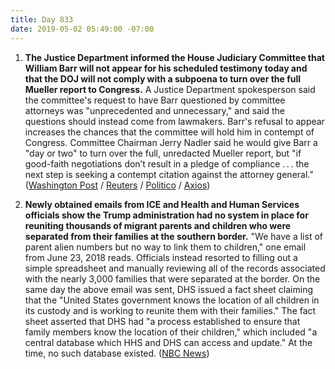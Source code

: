 ```yaml
---
title: Day 833
date: 2019-05-02 05:49:00 -07:00
---
```


1. **The Justice Department informed the House Judiciary Committee that William Barr will not appear for his scheduled testimony today and that the DOJ will not comply with a subpoena to turn over the full Mueller report to Congress.** A Justice Department spokesperson said the committee's request to have Barr questioned by committee attorneys was "unprecedented and unnecessary," and said the questions should instead come from lawmakers. Barr's refusal to appear increases the chances that the committee will hold him in contempt of Congress. Committee Chairman Jerry Nadler said he would give Barr a "day or two" to turn over the full, unredacted Mueller report, but "if good-faith negotiations don’t result in a pledge of compliance . . . the next step is seeking a contempt citation against the attorney general." ([Washington Post](https://www.washingtonpost.com/powerpost/house-democrats-consider-holding-barr-in-contempt-of-congress/2019/05/01/a291313a-6c22-11e9-a66d-a82d3f3d96d5_story.html?noredirect=on) / [Reuters](https://www.reuters.com/article/us-usa-trump-barr-idUSKCN1S73HF) / [Politico](https://www.politico.com/story/2019/05/01/barr-testimony-house-democrats-1296377) / [Axios](https://www.axios.com/bill-barr-cancels-appearance-house-judiciary-committee-73383c77-4243-4aca-8914-674717f3f018.html))

2. **Newly obtained emails from ICE and Health and Human Services officials show the Trump administration had no system in place for reuniting thousands of migrant parents and children who were separated from their families at the southern border.** "We have a list of parent alien numbers but no way to link them to children," one email from June 23, 2018 reads. Officials instead resorted to filling out a simple spreadsheet and manually reviewing all of the records associated with the nearly 3,000 families that were separated at the border. On the same day the above email was sent, DHS issued a fact sheet claiming that the "United States government knows the location of all children in its custody and is working to reunite them with their families." The fact sheet asserted that DHS had "a process established to ensure that family members know the location of their children," which included "a central database which HHS and DHS can access and update." At the time, no such database existed. ([NBC News](https://www.nbcnews.com/politics/immigration/emails-show-trump-admin-had-no-way-link-separated-migrant-n1000746))